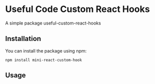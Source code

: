 # Useful Code Custom React Hooks

A simple package useful-custom-react-hooks

## Installation

You can install the package using npm:

```
npm install mini-react-custom-hook
```

## Usage
